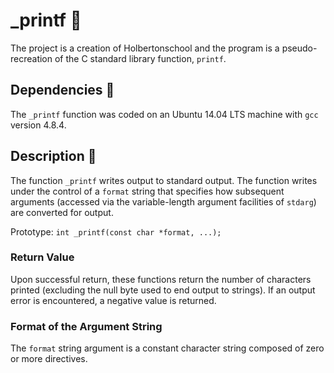 # _printf :page_facing_up:

The project is a creation of Holbertonschool and the program is a pseudo-recreation of the C standard library function, `printf`.

## Dependencies :couple:

The `_printf` function was coded on an Ubuntu 14.04 LTS machine with `gcc` version 4.8.4.

## Description :speech_balloon:

The function `_printf` writes output to standard output. The function writes
under the control of a `format` string that specifies how subsequent arguments
(accessed via the variable-length argument facilities of `stdarg`) are
converted for output.

Prototype: `int _printf(const char *format, ...);`

### Return Value

Upon successful return, these functions return the number of characters printed (excluding the null byte used to end output to
strings). If an output error is encountered, a negative value is returned.

### Format of the Argument String

The `format` string argument is a constant character string composed of zero or more directives.